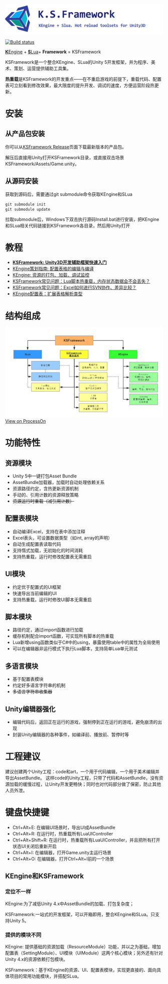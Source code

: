 
![KSFramework](Docs/KSFramework-logo.png)

[![Build status](https://ci.appveyor.com/api/projects/status/lt34ynvl3lac62ln/branch/master?svg=true)](https://ci.appveyor.com/project/mr-kelly/ksframework/branch/master)

[**K**Engine](https://github.com/mr-kelly/KEngine) + [**S**Lua](https://github.com/mr-kelly/slua)+ **Framework** = KSFramework

KSFramework是一个整合KEngine、SLua的Unity 5开发框架，并为程序、美术、策划、运营提供辅助工具集。

**热重载**是KSFramework的开发重点——在不重启游戏的前提下，重载代码、配置表可立刻看到修改效果，最大限度的提升开发、调试的速度，方便运营阶段热更新。

# 安装

## 从产品包安装

你可以从[KSFramework Release](https://github.com/mr-kelly/KSFramework/releases)页面下载最新版本的产品包。

解压后直接用Unity打开KSFramework目录，或直接双击场景KSFramework/Assets/Game.unity。

## 从源码安装

获取到源码后，需要通过git submodule命令获取KEngine和SLua
```shell
git submodule init
git submodule update
```
拉取submodule后，Windows下双击执行源码Install.bat进行安装，把KEngine和SLua相关代码链接到KSFramework各目录，然后用Unity打开

# 教程

- [**KSFramework: Unity3D开发辅助框架快速入门**](http://www.jianshu.com/p/ccb491ed4260)
- [KEngine策划指南: 配置表格的编辑与编译](http://www.jianshu.com/p/ead1a148b504)
- [KEngine: 资源的打包、加载、调试监控](http://www.jianshu.com/p/ce3b5d0bdf8c)
- [KSFramework常见问题：Lua脚本热重载，内存状态数据会不会丢失？](http://www.jianshu.com/p/eebd5cfce87f)
- [KSFramework常见问题：Excel如何进行SVN协作、差异比较？](http://www.jianshu.com/p/2ea5468e9d5b)
- [KEngine配置表：扩展表格解析类型](http://www.jianshu.com/p/722c5856166f)

# 结构组成

![KSFramework由KEngine和SLua结合组成](Docs/Structure.png)
[View on ProcessOn](https://www.processon.com/view/link/57634e3ce4b07fa2f3bb0ee8)

# 功能特性

## 资源模块

- Unity 5中一键打包Asset Bundle
- AssetBundle加载器，加载时自动处理依赖关系
- 资源路径约定，含热更新资源机制
- 手动的、引用计数的资源释放策略
- ~~资源运行时重载（减引用计数）~~

## 配置表模块

- 自动编译Excel，支持在表中添加注释
- Excel表头，可设置数据类型（如int, array的声明）
- 自动生成配置表读取代码
- 支持惰式加载，无初始化的时间消耗
- 支持热重载，运行时修改配置表无需重启

## UI模块

- 约定优于配置式的UI框架
- 快速导出当前编辑的UI
- 支持热重载，运行时修改UI脚本无需重启

## 脚本模块

- 路径约定，通过import函数进行加载
- 缓存机制配合import函数，可实现所有脚本的热重载
- Lua新增using函数类似于C#中的using，暴露使用table中的属性为全局使用
- 可以在编辑器非运行模式下执行Lua脚本，支持简单Lua单元测试

## 多语言模块

- 基于配置表模块
- 约定好多语言字符串的机制
- ~~多语言字符串收集器~~

## Unity编辑器强化

- 编辑代码后，返回正在运行的游戏，强制停到正在运行的游戏，避免崩溃的出现
- 封装Unity编辑器的各种事件，如编译前、播放前、暂停时等

# 工程建议

建议创建两个Unity工程：code和art，一个用于代码编辑，一个用于美术编辑并导出AssetBundle。
这样code的Unity工程，只带了代码和AssetBundle，没有资源加载的缓慢过程，让Unity开发更畅快；同时也对代码部分做了保密，防止其他人员外泄。

# 键盘快捷键

- Ctrl+Alt+E: 在编辑UI场景时，导出UI成AssetBundle
- Ctrl+Alt+R: 在运行时，热重载所有LuaUIController
- Ctrl+Alt+Shift+R: 在运行时，热重载所有LuaUIController，并且把所有打开状态UI关闭后重新开启
- Ctrl+Alt+I: 在编辑器，打开Game.unity主运行场景
- Ctrl+Alt+O: 在编辑器，打开Ctrl+Alt+I前的一个场景


## KEngine和KSFramework

### 定位不一样

KEngine:为了减低Unity 4.x中AssetBundle的加载、打包复杂度；

KSFramework:一站式的开发框架，可以开箱即用，整合KEngine和SLua。只支持Unity 5。

### 提供的模块不同

KEngine: 提供基础的资源加载（ResourceModule）功能，并以之为基础，增加配置表（SettingModule）、UI模块（UIModule）这两个核心模块；另外还有针对Unity 4.x的资源依赖打包模块。

KSFramework：基于KEngine的资源、UI、配置表模块，实现更直接的、面向具体项目的常用功能模块，并搭配SLua。
